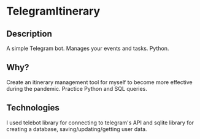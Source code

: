 # TelegramItinerary
## Description
A simple Telegram bot. Manages your events and tasks. Python.
## Why?
Create an itinerary management tool for myself to become more effective during the pandemic. Practice Python and SQL queries.
## Technologies
I used telebot library for connecting to telegram's API and sqlite library for creating a database, saving/updating/getting user data. 
